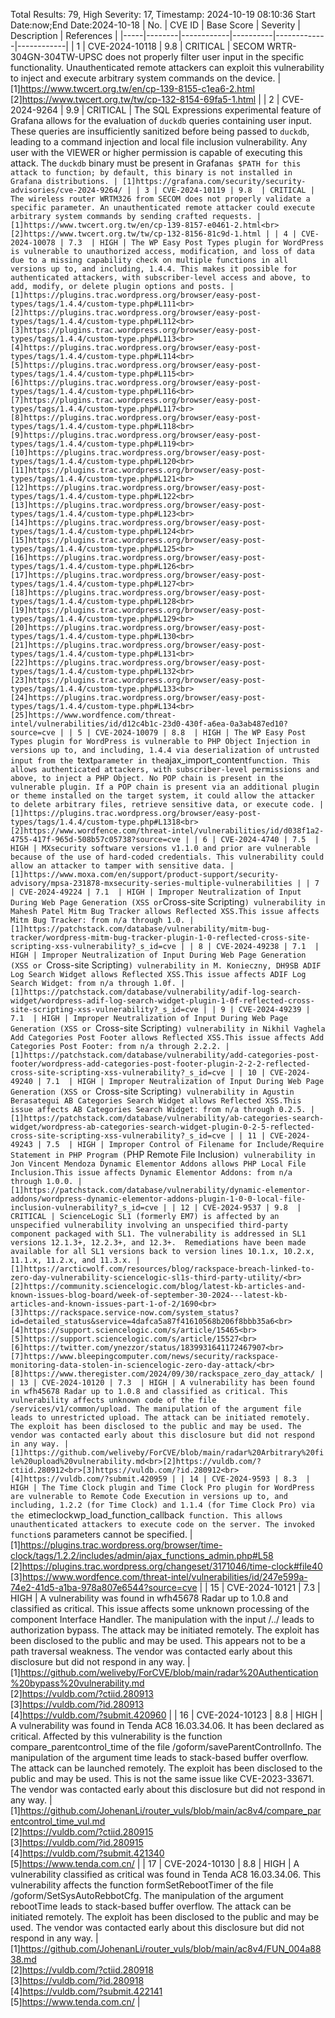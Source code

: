 Total Results: 79, High Severity: 17, Timestamp: 2024-10-19 08:10:36
Start Date:now;End Date:2024-10-18
| No. | CVE ID | Base Score | Severity | Description | References |
|-----|--------|------------|----------|-------------|------------|
| 1 | CVE-2024-10118 | 9.8  | CRITICAL | SECOM WRTR-304GN-304TW-UPSC does not properly filter user input in the specific functionality. Unauthenticated remote attackers can exploit this vulnerability to inject and execute arbitrary system commands on the device. | [1]https://www.twcert.org.tw/en/cp-139-8155-c1ea6-2.html<br>[2]https://www.twcert.org.tw/tw/cp-132-8154-69fa5-1.html |
| 2 | CVE-2024-9264 | 9.9  | CRITICAL | The SQL Expressions experimental feature of Grafana allows for the evaluation of `duckdb` queries containing user input. These queries are insufficiently sanitized before being passed to `duckdb`, leading to a command injection and local file inclusion vulnerability. Any user with the VIEWER or higher permission is capable of executing this attack.  The `duckdb` binary must be present in Grafana`s $PATH for this attack to function; by default, this binary is not installed in Grafana distributions. | [1]https://grafana.com/security/security-advisories/cve-2024-9264/ |
| 3 | CVE-2024-10119 | 9.8  | CRITICAL | The wireless router WRTM326 from SECOM does not properly validate a specific parameter. An unauthenticated remote attacker could execute arbitrary system commands by sending crafted requests. | [1]https://www.twcert.org.tw/en/cp-139-8157-e0461-2.html<br>[2]https://www.twcert.org.tw/tw/cp-132-8156-81c9d-1.html |
| 4 | CVE-2024-10078 | 7.3  | HIGH | The WP Easy Post Types plugin for WordPress is vulnerable to unauthorized access, modification, and loss of data due to a missing capability check on multiple functions in all versions up to, and including, 1.4.4. This makes it possible for authenticated attackers, with subscriber-level access and above, to add, modify, or delete plugin options and posts. | [1]https://plugins.trac.wordpress.org/browser/easy-post-types/tags/1.4.4/custom-type.php#L111<br>[2]https://plugins.trac.wordpress.org/browser/easy-post-types/tags/1.4.4/custom-type.php#L112<br>[3]https://plugins.trac.wordpress.org/browser/easy-post-types/tags/1.4.4/custom-type.php#L113<br>[4]https://plugins.trac.wordpress.org/browser/easy-post-types/tags/1.4.4/custom-type.php#L114<br>[5]https://plugins.trac.wordpress.org/browser/easy-post-types/tags/1.4.4/custom-type.php#L115<br>[6]https://plugins.trac.wordpress.org/browser/easy-post-types/tags/1.4.4/custom-type.php#L116<br>[7]https://plugins.trac.wordpress.org/browser/easy-post-types/tags/1.4.4/custom-type.php#L117<br>[8]https://plugins.trac.wordpress.org/browser/easy-post-types/tags/1.4.4/custom-type.php#L118<br>[9]https://plugins.trac.wordpress.org/browser/easy-post-types/tags/1.4.4/custom-type.php#L119<br>[10]https://plugins.trac.wordpress.org/browser/easy-post-types/tags/1.4.4/custom-type.php#L120<br>[11]https://plugins.trac.wordpress.org/browser/easy-post-types/tags/1.4.4/custom-type.php#L121<br>[12]https://plugins.trac.wordpress.org/browser/easy-post-types/tags/1.4.4/custom-type.php#L122<br>[13]https://plugins.trac.wordpress.org/browser/easy-post-types/tags/1.4.4/custom-type.php#L123<br>[14]https://plugins.trac.wordpress.org/browser/easy-post-types/tags/1.4.4/custom-type.php#L124<br>[15]https://plugins.trac.wordpress.org/browser/easy-post-types/tags/1.4.4/custom-type.php#L125<br>[16]https://plugins.trac.wordpress.org/browser/easy-post-types/tags/1.4.4/custom-type.php#L126<br>[17]https://plugins.trac.wordpress.org/browser/easy-post-types/tags/1.4.4/custom-type.php#L127<br>[18]https://plugins.trac.wordpress.org/browser/easy-post-types/tags/1.4.4/custom-type.php#L128<br>[19]https://plugins.trac.wordpress.org/browser/easy-post-types/tags/1.4.4/custom-type.php#L129<br>[20]https://plugins.trac.wordpress.org/browser/easy-post-types/tags/1.4.4/custom-type.php#L130<br>[21]https://plugins.trac.wordpress.org/browser/easy-post-types/tags/1.4.4/custom-type.php#L131<br>[22]https://plugins.trac.wordpress.org/browser/easy-post-types/tags/1.4.4/custom-type.php#L132<br>[23]https://plugins.trac.wordpress.org/browser/easy-post-types/tags/1.4.4/custom-type.php#L133<br>[24]https://plugins.trac.wordpress.org/browser/easy-post-types/tags/1.4.4/custom-type.php#L134<br>[25]https://www.wordfence.com/threat-intel/vulnerabilities/id/d12c4b1c-23d0-430f-a6ea-0a3ab487ed10?source=cve |
| 5 | CVE-2024-10079 | 8.8  | HIGH | The WP Easy Post Types plugin for WordPress is vulnerable to PHP Object Injection in versions up to, and including, 1.4.4 via deserialization of untrusted input from the `text` parameter in the `ajax_import_content` function. This allows authenticated attackers, with subscriber-level permissions and above, to inject a PHP Object. No POP chain is present in the vulnerable plugin. If a POP chain is present via an additional plugin or theme installed on the target system, it could allow the attacker to delete arbitrary files, retrieve sensitive data, or execute code. | [1]https://plugins.trac.wordpress.org/browser/easy-post-types/tags/1.4.4/custom-type.php#L1318<br>[2]https://www.wordfence.com/threat-intel/vulnerabilities/id/d038f1a2-4755-417f-965d-508b57c05738?source=cve |
| 6 | CVE-2024-4740 | 7.5  | HIGH | MXsecurity software versions v1.1.0 and prior are vulnerable because of the use of hard-coded credentials. This vulnerability could allow an attacker to tamper with sensitive data. | [1]https://www.moxa.com/en/support/product-support/security-advisory/mpsa-231878-mxsecurity-series-multiple-vulnerabilities |
| 7 | CVE-2024-49224 | 7.1  | HIGH | Improper Neutralization of Input During Web Page Generation (XSS or `Cross-site Scripting`) vulnerability in Mahesh Patel Mitm Bug Tracker allows Reflected XSS.This issue affects Mitm Bug Tracker: from n/a through 1.0. | [1]https://patchstack.com/database/vulnerability/mitm-bug-tracker/wordpress-mitm-bug-tracker-plugin-1-0-reflected-cross-site-scripting-xss-vulnerability?_s_id=cve |
| 8 | CVE-2024-49238 | 7.1  | HIGH | Improper Neutralization of Input During Web Page Generation (XSS or `Cross-site Scripting`) vulnerability in M. Konieczny, DH9SB ADIF Log Search Widget allows Reflected XSS.This issue affects ADIF Log Search Widget: from n/a through 1.0f. | [1]https://patchstack.com/database/vulnerability/adif-log-search-widget/wordpress-adif-log-search-widget-plugin-1-0f-reflected-cross-site-scripting-xss-vulnerability?_s_id=cve |
| 9 | CVE-2024-49239 | 7.1  | HIGH | Improper Neutralization of Input During Web Page Generation (XSS or `Cross-site Scripting`) vulnerability in Nikhil Vaghela Add Categories Post Footer allows Reflected XSS.This issue affects Add Categories Post Footer: from n/a through 2.2.2. | [1]https://patchstack.com/database/vulnerability/add-categories-post-footer/wordpress-add-categories-post-footer-plugin-2-2-2-reflected-cross-site-scripting-xss-vulnerability?_s_id=cve |
| 10 | CVE-2024-49240 | 7.1  | HIGH | Improper Neutralization of Input During Web Page Generation (XSS or `Cross-site Scripting`) vulnerability in Agustin Berasategui AB Categories Search Widget allows Reflected XSS.This issue affects AB Categories Search Widget: from n/a through 0.2.5. | [1]https://patchstack.com/database/vulnerability/ab-categories-search-widget/wordpress-ab-categories-search-widget-plugin-0-2-5-reflected-cross-site-scripting-xss-vulnerability?_s_id=cve |
| 11 | CVE-2024-49243 | 7.5  | HIGH | Improper Control of Filename for Include/Require Statement in PHP Program (`PHP Remote File Inclusion`) vulnerability in Jon Vincent Mendoza Dynamic Elementor Addons allows PHP Local File Inclusion.This issue affects Dynamic Elementor Addons: from n/a through 1.0.0. | [1]https://patchstack.com/database/vulnerability/dynamic-elementor-addons/wordpress-dynamic-elementor-addons-plugin-1-0-0-local-file-inclusion-vulnerability?_s_id=cve |
| 12 | CVE-2024-9537 | 9.8  | CRITICAL | ScienceLogic SL1 (formerly EM7) is affected by an unspecified vulnerability involving an unspecified third-party component packaged with SL1. The vulnerability is addressed in SL1 versions 12.1.3+, 12.2.3+, and 12.3+.  Remediations have been made available for all SL1 versions back to version lines 10.1.x, 10.2.x, 11.1.x, 11.2.x, and 11.3.x. | [1]https://arcticwolf.com/resources/blog/rackspace-breach-linked-to-zero-day-vulnerability-sciencelogic-sl1s-third-party-utility/<br>[2]https://community.sciencelogic.com/blog/latest-kb-articles-and-known-issues-blog-board/week-of-september-30-2024---latest-kb-articles-and-known-issues-part-1-of-2/1690<br>[3]https://rackspace.service-now.com/system_status?id=detailed_status&service=4dafca5a87f41610568b206f8bbb35a6<br>[4]https://support.sciencelogic.com/s/article/15465<br>[5]https://support.sciencelogic.com/s/article/15527<br>[6]https://twitter.com/ynezzor/status/1839931641172467907<br>[7]https://www.bleepingcomputer.com/news/security/rackspace-monitoring-data-stolen-in-sciencelogic-zero-day-attack/<br>[8]https://www.theregister.com/2024/09/30/rackspace_zero_day_attack/ |
| 13 | CVE-2024-10120 | 7.3  | HIGH | A vulnerability has been found in wfh45678 Radar up to 1.0.8 and classified as critical. This vulnerability affects unknown code of the file /services/v1/common/upload. The manipulation of the argument file leads to unrestricted upload. The attack can be initiated remotely. The exploit has been disclosed to the public and may be used. The vendor was contacted early about this disclosure but did not respond in any way. | [1]https://github.com/weliveby/ForCVE/blob/main/radar%20Arbitrary%20file%20upload%20vulnerability.md<br>[2]https://vuldb.com/?ctiid.280912<br>[3]https://vuldb.com/?id.280912<br>[4]https://vuldb.com/?submit.420959 |
| 14 | CVE-2024-9593 | 8.3  | HIGH | The Time Clock plugin and Time Clock Pro plugin for WordPress are vulnerable to Remote Code Execution in versions up to, and including, 1.2.2 (for Time Clock) and 1.1.4 (for Time Clock Pro) via the `etimeclockwp_load_function_callback` function. This allows unauthenticated attackers to execute code on the server. The invoked function`s parameters cannot be specified. | [1]https://plugins.trac.wordpress.org/browser/time-clock/tags/1.2.2/includes/admin/ajax_functions_admin.php#L58<br>[2]https://plugins.trac.wordpress.org/changeset/3171046/time-clock#file40<br>[3]https://www.wordfence.com/threat-intel/vulnerabilities/id/247e599a-74e2-41d5-a1ba-978a807e6544?source=cve |
| 15 | CVE-2024-10121 | 7.3  | HIGH | A vulnerability was found in wfh45678 Radar up to 1.0.8 and classified as critical. This issue affects some unknown processing of the component Interface Handler. The manipulation with the input /../ leads to authorization bypass. The attack may be initiated remotely. The exploit has been disclosed to the public and may be used. This appears not to be a path traversal weakness. The vendor was contacted early about this disclosure but did not respond in any way. | [1]https://github.com/weliveby/ForCVE/blob/main/radar%20Authentication%20bypass%20vulnerability.md<br>[2]https://vuldb.com/?ctiid.280913<br>[3]https://vuldb.com/?id.280913<br>[4]https://vuldb.com/?submit.420960 |
| 16 | CVE-2024-10123 | 8.8  | HIGH | A vulnerability was found in Tenda AC8 16.03.34.06. It has been declared as critical. Affected by this vulnerability is the function compare_parentcontrol_time of the file /goform/saveParentControlInfo. The manipulation of the argument time leads to stack-based buffer overflow. The attack can be launched remotely. The exploit has been disclosed to the public and may be used. This is not the same issue like CVE-2023-33671. The vendor was contacted early about this disclosure but did not respond in any way. | [1]https://github.com/JohenanLi/router_vuls/blob/main/ac8v4/compare_parentcontrol_time_vul.md<br>[2]https://vuldb.com/?ctiid.280915<br>[3]https://vuldb.com/?id.280915<br>[4]https://vuldb.com/?submit.421340<br>[5]https://www.tenda.com.cn/ |
| 17 | CVE-2024-10130 | 8.8  | HIGH | A vulnerability classified as critical was found in Tenda AC8 16.03.34.06. This vulnerability affects the function formSetRebootTimer of the file /goform/SetSysAutoRebbotCfg. The manipulation of the argument rebootTime leads to stack-based buffer overflow. The attack can be initiated remotely. The exploit has been disclosed to the public and may be used. The vendor was contacted early about this disclosure but did not respond in any way. | [1]https://github.com/JohenanLi/router_vuls/blob/main/ac8v4/FUN_004a8838.md<br>[2]https://vuldb.com/?ctiid.280918<br>[3]https://vuldb.com/?id.280918<br>[4]https://vuldb.com/?submit.422141<br>[5]https://www.tenda.com.cn/ |
